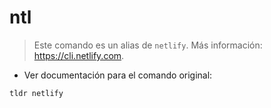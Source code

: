 # ntl

> Este comando es un alias de `netlify`.
> Más información: <https://cli.netlify.com>.

- Ver documentación para el comando original:

`tldr netlify`
